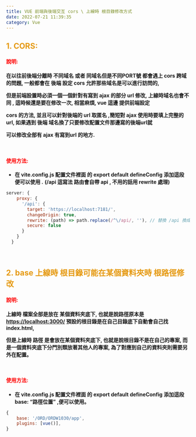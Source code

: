 ```yaml
---
title: VUE 前端與後端交互 cors \ 上線時 根目錄修改方式
date: 2022-07-21 11:39:35
category: Vue 
---
```



## <font color='#e59911'>1. CORS:</font>

#### <font color='red'>說明:</font>

**在以往前後端分離時 不同域名 或者 同域名但是不同PORT號 都會遇上 cors 跨域的問題, 一般都會在 後端 設定 cors 允許那些域名是可以進行訪問的,**

   **但是前端設置時必須一個一個針對有寫到 ajax 的部分 url 修改, 上線時域名也會不同 , 這時候還是要在修改一次, 相當麻煩, vue 這邊 提供前端設定**

   **cors 的方法, 並且可以針對後端的 url 取匿名 ,簡短對 ajax 使用時要填上完整的 url, 如果遇到 後端 域名換了只要修改配置文件那邊寫的後端url就**

   **可以修改全部有 ajax 有寫到url 的地方.**

<br>

#### <font color='red'>使用方法:</font>

+ **在 vite.config.js 配置文件裡面 的 export default defineConfig 添加這段 便可以使用 .**
**(/api 這寫法 路由會自帶 api , 不用的話用 rewrite 處理)**
```js
server: {
    proxy: {
      '/api': {
        target: 'https://localhost:7181/',
        changeOrigin: true,
        rewrite: (path) => path.replace(/^\/api/, ''), // 替換 /api 換成 空的
        secure: false
      }
    }
  }
```

<br>

## <font color='#e59911'>2. base 上線時 根目錄可能在某個資料夾時 根路徑修改</font>

#### <font color='red'>說明:</font>

**上線時 檔案全部是放在 某個資料夾底下, 也就是說路徑原本是 [https://localhost:3000/](https://localhost:44355/) 預設的根目錄是在自己目錄底下自動會自己找index.html,**

   **但是上線時 路徑 是會放在某個資料夾底下, 也就是說根目錄不是在自己的專案, 而是一個資料夾底下分門別類放著其他人的專案, 為了對應到自己的資料夾則需要另外在配置。**

<br>

#### <font color='red'>使用方法:</font>

+ **在 vite.config.js 配置文件裡面 的 export default defineConfig 添加這段 base: “路徑位置” ,便可以使用。**
```js
{
	base: '/ORD/ORDW1030/app',
	plugins: [vue()],
}
```